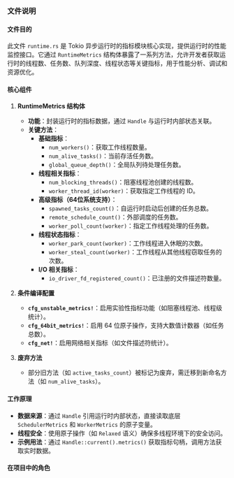### 文件说明

#### 文件目的
此文件 `runtime.rs` 是 Tokio 异步运行时的指标模块核心实现，提供运行时的性能监控接口。它通过 `RuntimeMetrics` 结构体暴露了一系列方法，允许开发者获取运行时的线程数、任务数、队列深度、线程状态等关键指标，用于性能分析、调试和资源优化。

#### 核心组件
1. **RuntimeMetrics 结构体**
   - **功能**：封装运行时的指标数据，通过 `Handle` 与运行时内部状态关联。
   - **关键方法**：
     - **基础指标**：
       - `num_workers()`：获取工作线程数量。
       - `num_alive_tasks()`：当前存活任务数。
       - `global_queue_depth()`：全局队列待处理任务数。
     - **线程相关指标**：
       - `num_blocking_threads()`：阻塞线程池创建的线程数。
       - `worker_thread_id(worker)`：获取指定工作线程的 ID。
     - **高级指标（64位系统支持）**：
       - `spawned_tasks_count()`：自运行时启动后创建的任务总数。
       - `remote_schedule_count()`：外部调度的任务数。
       - `worker_poll_count(worker)`：指定工作线程处理的任务数。
     - **线程状态指标**：
       - `worker_park_count(worker)`：工作线程进入休眠的次数。
       - `worker_steal_count(worker)`：工作线程从其他线程窃取任务的次数。
     - **I/O 相关指标**：
       - `io_driver_fd_registered_count()`：已注册的文件描述符数量。

2. **条件编译配置**
   - **`cfg_unstable_metrics!`**：启用实验性指标功能（如阻塞线程池、线程级统计）。
   - **`cfg_64bit_metrics!`**：启用 64 位原子操作，支持大数值计数器（如任务总数）。
   - **`cfg_net!`**：启用网络相关指标（如文件描述符统计）。

3. **废弃方法**
   - 部分旧方法（如 `active_tasks_count`）被标记为废弃，需迁移到新命名方法（如 `num_alive_tasks`）。

#### 工作原理
- **数据来源**：通过 `Handle` 引用运行时内部状态，直接读取底层 `SchedulerMetrics` 和 `WorkerMetrics` 的原子变量。
- **线程安全**：使用原子操作（如 `Relaxed` 语义）确保多线程环境下的安全访问。
- **示例用法**：通过 `Handle::current().metrics()` 获取指标句柄，调用方法获取实时数据。

#### 在项目中的角色